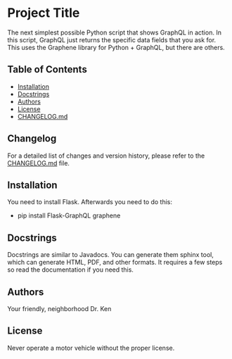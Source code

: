 # Project Title

The next simplest possible Python script that shows GraphQL in action.
In this script, GraphQL just returns the specific data fields that you ask for.
This uses the Graphene library for Python + GraphQL, but there are others.

## Table of Contents

- [Installation](#installation)
- [Docstrings](#docstrings)
- [Authors](#authors)
- [License](#license)
- [CHANGELOG.md](CHANGELOG.md)


## Changelog

For a detailed list of changes and version history, please refer to the [CHANGELOG.md](CHANGELOG.md) file.


## Installation

You need to install Flask. Afterwards you need to do this:

- pip install Flask-GraphQL graphene

## Docstrings

Docstrings are similar to Javadocs. You can generate them sphinx tool,
which can generate HTML, PDF, and other formats. It requires a few
steps so read the documentation if you need this.

## Authors

Your friendly, neighborhood Dr. Ken

## License

Never operate a motor vehicle without the proper license.